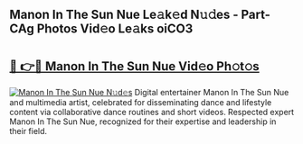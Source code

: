## Manon In The Sun Nue Le𝚊k𝚎d N𝚞𝚍es - Part-CAg Photos Vid𝚎o Le𝚊ks oiCO3

# <h2><a href="http://fb3va0r.evod.top/?m=Manon+In+The+Sun+Nue">🔗 👉🔴 Manon In The Sun Nue Vid𝚎o Ph𝚘t𝚘s</a></h2>

[![Manon In The Sun Nue N𝚞d𝚎s](https://i.imgur.com/8V9OHl7.gif)](http://fb3va0r.evod.top/?m=Manon+In+The+Sun+Nue)
Digital entertainer Manon In The Sun Nue and multimedia artist, celebrated for disseminating dance and lifestyle content via collaborative dance routines and short videos. Respected expert Manon In The Sun Nue, recognized for their expertise and leadership in their field. 
